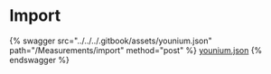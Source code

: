 # Import

{% swagger src="../../../.gitbook/assets/younium.json" path="/Measurements/import" method="post" %}
[younium.json](../../../.gitbook/assets/younium.json)
{% endswagger %}
